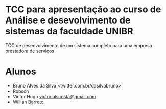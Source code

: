 # TCC para apresentação ao curso de Análise e desevolvimento de sistemas da faculdade UNIBR
TCC de desenvolvimento de um sistema completo para uma empresa prestadora de serviços

# Alunos
- Bruno Alves da Silva <twitter.com.br/dasilvabruno>
- Robson
- Victor Hugo <victor.hlscosta@gmail.com>
- Willian Barreto
